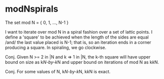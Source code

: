 modNspirals
===========

The set mod N = { 0, 1, ..., N-1 }

I want to iterate over mod N in a spiral fashion over a set of lattic
points. I define a 'square' to be achieved when the length of the sides
are equal /and/ the last value placed is N-1; that is, so an iteration
ends in a corner producing a square. In spiraling, we go clockwise.


Conj. Given N >= 2 in |N and k => 1 in |N, the k-th square will have
      upper bound on size as k*N-by-k*N and upper bound on iterations
      of mod N as k*k*N.
    
Conj. For some values of N, k*N-by-k*N, k*k*N is exact.

 
